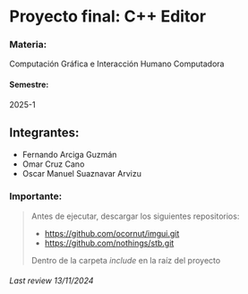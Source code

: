 # Proyecto final: C++ Editor

### Materia: 
Computación Gráfica e Interacción Humano Computadora

#### Semestre: 
2025-1

## Integrantes:

- Fernando Arciga Guzmán
- Omar Cruz Cano
- Oscar Manuel Suaznavar Arvizu

### Importante:
> Antes de ejecutar, descargar los siguientes repositorios:
> - https://github.com/ocornut/imgui.git
> - https://github.com/nothings/stb.git
>
> Dentro de la carpeta *include* en la raíz del proyecto
###### Last review 13/11/2024